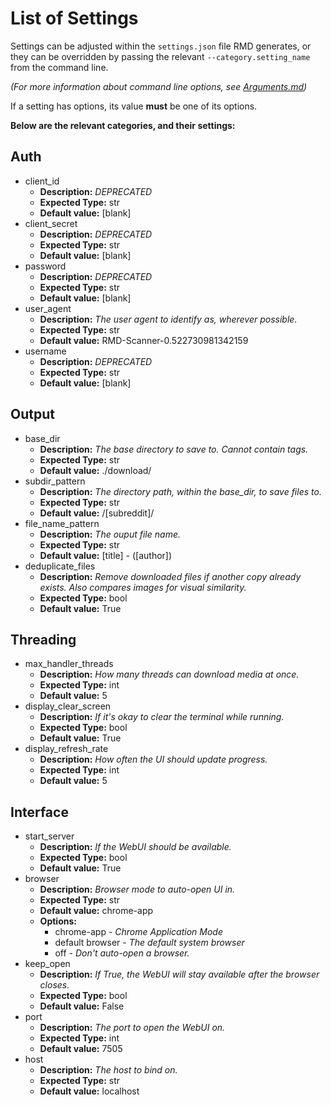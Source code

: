 # List of Settings

Settings can be adjusted within the ```settings.json``` file RMD generates,
or they can be overridden by passing the relevant ```--category.setting_name``` from the command line.

*(For more information about command line options, see [Arguments.md](./Arguments.md))*

If a setting has options, its value **must** be one of its options.

**Below are the relevant categories, and their settings:**

## Auth
+ client_id
  + **Description:** *DEPRECATED* 
  + **Expected Type:** str 
  + **Default value:** [blank] 
+ client_secret
  + **Description:** *DEPRECATED* 
  + **Expected Type:** str 
  + **Default value:** [blank] 
+ password
  + **Description:** *DEPRECATED* 
  + **Expected Type:** str 
  + **Default value:** [blank] 
+ user_agent
  + **Description:** *The user agent to identify as, wherever possible.* 
  + **Expected Type:** str 
  + **Default value:** RMD-Scanner-0.522730981342159 
+ username
  + **Description:** *DEPRECATED* 
  + **Expected Type:** str 
  + **Default value:** [blank] 
## Output
+ base_dir
  + **Description:** *The base directory to save to. Cannot contain tags.* 
  + **Expected Type:** str 
  + **Default value:** ./download/ 
+ subdir_pattern
  + **Description:** *The directory path, within the base_dir, to save files to.* 
  + **Expected Type:** str 
  + **Default value:** /[subreddit]/ 
+ file_name_pattern
  + **Description:** *The ouput file name.* 
  + **Expected Type:** str 
  + **Default value:** [title] - ([author]) 
+ deduplicate_files
  + **Description:** *Remove downloaded files if another copy already exists. Also compares images for visual similarity.* 
  + **Expected Type:** bool 
  + **Default value:** True 
## Threading
+ max_handler_threads
  + **Description:** *How many threads can download media at once.* 
  + **Expected Type:** int 
  + **Default value:** 5 
+ display_clear_screen
  + **Description:** *If it's okay to clear the terminal while running.* 
  + **Expected Type:** bool 
  + **Default value:** True 
+ display_refresh_rate
  + **Description:** *How often the UI should update progress.* 
  + **Expected Type:** int 
  + **Default value:** 5 
## Interface
+ start_server
  + **Description:** *If the WebUI should be available.* 
  + **Expected Type:** bool 
  + **Default value:** True 
+ browser
  + **Description:** *Browser mode to auto-open UI in.* 
  + **Expected Type:** str 
  + **Default value:** chrome-app 
  + **Options:** 
    + chrome-app - *Chrome Application Mode* 
    + default browser - *The default system browser* 
    + off - *Don't auto-open a browser.* 
+ keep_open
  + **Description:** *If True, the WebUI will stay available after the browser closes.* 
  + **Expected Type:** bool 
  + **Default value:** False 
+ port
  + **Description:** *The port to open the WebUI on.* 
  + **Expected Type:** int 
  + **Default value:** 7505 
+ host
  + **Description:** *The host to bind on.* 
  + **Expected Type:** str 
  + **Default value:** localhost 
